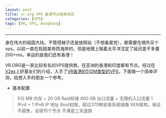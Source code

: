 ```yaml
---
layout: post
title: vr.org VPS 香港节点简单测试
categories: [VPS]
tags: [VR, VPS, Hongkong]
---
```

---------------------------------------

身在伟大的祖国大陆，不管搭梯子还是放网站（不想备案党），都需要在境外买个vps。以前一直在捣鼓美帝西海岸的，但是地理上隔着太平洋注定了延迟差不多要200+ms。幸运的是我们还有香港！

VR.ORG是一家比较有名的VPS提供商，在亚洲的香港和印度都有节点。经过在[V2ex]()上好基友们的介绍，入手了[VR香港的512M类型的VPS](https://www.vr.org/buy-vps/)，下面做一个简单评测，给想入手的朋友一个参考。

+ 基本配置

> 512 MB 内存 + 20 GB Raid存储
> 400 GB 出口流量 + 无限的入口流量
> 1 IPv4 + 1 IPv6 IP 地址
> Root权限，超过370种安装系统镜像
> XEN架构，保证不超售，全球15个节点
> 不满意三天退款


